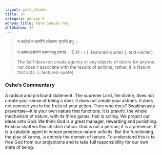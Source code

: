 ```yaml
---
layout: gita_shloka
title: 14
category: adhyay-5
adhyay_title: Karm Sanyās Yog
shlokanum: 14
---
```


> न कर्तृत्वं न कर्माणि लोकस्य सृजति प्रभुः।<br><br>न कर्मफलसंयोगं स्वभावस्तु प्रवर्तते।।5.14।।
{:.featured-quote} 
{:.text-center}

> The Self does not create agency or any objects of desire for anyone, nor does it associate with the results of actions; rather, it is Nature that acts.
{:.featured-quote}

### Osho’s Commentary
A radical and profound statement. The supreme Lord, the divine, does not create your sense of being a doer. It does not create your actions. It does not connect you to the fruits of your action.
Then who does? Swabhavastu pravartate—it is your own nature that functions. It is prakriti, the whole mechanism of nature, with its three gunas, that is acting.
We project our ideas onto God. We think God is a great manager, rewarding and punishing. Krishna shatters this childish notion. God is not a person; it is a presence. It is a catalytic agent in whose presence nature unfolds. But the functioning, the play of karma, is entirely the domain of nature. To understand this is to free God from our projections and to take full responsibility for our own state of being.
